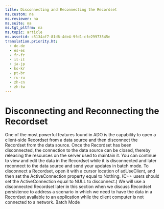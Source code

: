```yaml
---
title: Disconnecting and Reconnecting the Recordset
ms.custom: na
ms.reviewer: na
ms.suite: na
ms.tgt_pltfrm: na
ms.topic: article
ms.assetid: c5134af7-81d6-4de4-9fd1-cfe29973545e
translation.priority.ht: 
  - de-de
  - es-es
  - fr-fr
  - it-it
  - ja-jp
  - ko-kr
  - pt-br
  - ru-ru
  - zh-cn
  - zh-tw
---
```

# Disconnecting and Reconnecting the Recordset
<?xml version="1.0" encoding="utf-8"?>
<developerConceptualDocument xmlns="http://ddue.schemas.microsoft.com/authoring/2003/5" xmlns:xlink="http://www.w3.org/1999/xlink" xmlns:xsi="http://www.w3.org/2001/XMLSchema-instance" xsi:schemaLocation="http://ddue.schemas.microsoft.com/authoring/2003/5 http://dduestorage.blob.core.windows.net/ddueschema/developer.xsd">
  <introduction>
    <para>One of the most powerful features found in ADO is the capability to open a client-side Recordset from a data source and then disconnect the Recordset from the data source. Once the Recordset has been disconnected, the connection to the data source can be closed, thereby releasing the resources on the server used to maintain it. You can continue to view and edit the data in the Recordset while it is disconnected and later reconnect to the data source and send your updates in batch mode.</para>
    <para>To disconnect a Recordset, open it with a cursor location of adUseClient, and then set the ActiveConnection property equal to Nothing. (C++ users should set the ActiveConnection equal to NULL to disconnect.)</para>
    <para>We will use a disconnected Recordset later in this section when we discuss Recordset persistence to address a scenario in which we need to have the data in a Recordset available to an application while the client computer is not connected to a network.</para>
  </introduction>
  <relatedTopics>
<link xlink:href="0cb548e0-fcb4-4c49-98c8-be287911f826">Batch Mode</link>
</relatedTopics>
</developerConceptualDocument>